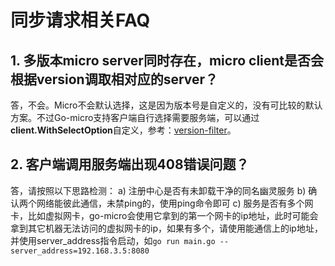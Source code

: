 # 同步请求相关FAQ

## 1. 多版本micro server同时存在，micro client是否会根据version调取相对应的server？

答，不会。Micro不会默认选择，这是因为版本号是自定义的，没有可比较的默认方案。不过Go-micro支持客户端自行选择需要服务端，可以通过**client.WithSelectOption**自定义，参考：[version-filter](https://github.com/micro-in-cn/tutorials/tree/master/examples/senior-practices/micro-filter/version)。

## 2. 客户端调用服务端出现408错误问题？

答，请按照以下思路检测：
  a) 注册中心是否有未卸载干净的同名幽灵服务
  b) 确认两个网络能彼此通信，未禁ping的，使用ping命令即可
  c) 服务是否有多个网卡，比如虚拟网卡，go-micro会使用它拿到的第一个网卡的ip地址，此时可能会拿到其它机器无法访问的虚拟网卡的ip，如果有多个，请使用能通信上的ip地址，并使用server_address指令启动，如`go run main.go --server_address=192.168.3.5:8080`
